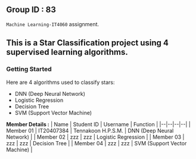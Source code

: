 
## Group ID : 83

`Machine Learning-IT4060` assignment.

## This is a Star Classification project using 4 supervised learning algorithms.


### Getting Started
Here are 4 algorithms used to classify stars:
  - DNN (Deep Neural Network)
  - Logistic Regression
  - Decision Tree
  - SVM (Support Vector Machine)
  
  
**Member Details :**
| Name | Student ID | Username | Function |
|--|--|--|--|
| Member 01 | IT20407384 | Tennakoon H.P.S.M. | DNN (Deep Neural Network) |
| Member 02 | zzz | zzz | Logistic Regression |
| Member 03 | zzz | zzz | Decision Tree |
| Member 04 | zzz | zzz | SVM (Support Vector Machine) |
